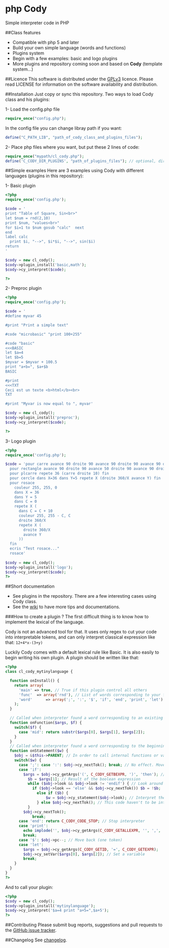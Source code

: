 # php Cody
Simple interpreter code in PHP

##Class features
- Compatible with php 5 and later
- Build your own simple language (words and functions)
- Plugins system
- Begin with a few examples: basic and logo plugins
- More plugins and repository coming soon and based on **Cody** (template system...)

##Licence
This software is distributed under the [GPLv3](http://www.gnu.org/licenses/gpl.html) licence. Please read LICENSE for information on the software availability and distribution.

##Installation
Just copy or sync this repository.
Two ways to load Cody class and his plugins:

1- Load the config.php file 
```php
require_once("config.php");
```
In the config file you can change libray path if you want:
```php
define("C_PATH_LIB", "path_of_cody_class_and_plugins_files");
```
2- Place php files where you want, but put these 2 lines of code:
```php
require_once("mypath/cl_cody.php");
define('C_CODY_DIR_PLUGINS', "path_of_plugins_files"); // optional, directory "plugin" by default
```

##Simple examples
Here are 3 examples using Cody with different languages (plugins in this repository):

1- Basic plugin
```php
<?php
require_once('config.php');

$code = '
print "Table of Square, Sin<br>"
let $num = rnd(2,10)  
print $num, "values<br>"
for $i=1 to $num gosub "calc"  next
end
label calc
  print $i, "-->", $i*$i, "-->", sin($i)
return
'

$cody = new cl_cody();
$cody->plugin_install('basic,math');
$cody->cy_interpret($code);

?>
```

2- Preproc plugin
```php
<?php
require_once('config.php');

$code = '
#define myvar 45

#print "Print a simple text"

#code "microbasic" "print 100+255"

#code "basic"
<<<BASIC
let $a=4
let $b=5
$myvar = $myvar + 100.5
print "a+b=", $a+$b
BASIC

#print
<<<TXT
Ceci est un texte <b>html</b><br>
TXT

#print "Myvar is now equal to ", myvar'

$cody = new cl_cody();
$cody->plugin_install('preproc');
$cody->cy_interpret($code);

?>
```

3- Logo plugin

```php
<?php
require_once('config.php');

$code = 'pour carre avance 90 droite 90 avance 90 droite 90 avance 90 droite 90 avance 90 droite 90 fin
  pour rectangle avance 90 droite 90 avance 50 droite 90 avance 90 droite 90 avance 50 droite 90 fin
  pour plcarre repete 36 (carre droite 10) fin
  pour cercle dans X=36 dans Y=5 repete X (droite 360/X avance Y) fin
  pour rosace 
    couleur 255, 255, 0   
    dans X = 36
    dans Y = 5
    dans C = 0
    repete X (
      dans C = C + 10
      couleur 255, 255 - C, C 
      droite 360/X
      repete X (
        droite 360/X
        avance Y 
      ))
  fin
  ecris "Test rosace..."
  rosace'
  
$cody = new cl_cody();
$cody->plugin_install('logo');
$cody->cy_interpret($code);
?>
```

##Short documentation
* See plugins in the repository. There are a few interesting cases using Cody class.
* See the [wiki](https://github.com/casanoe/cody/wiki) to have more tips and documentations.

###How to create a plugin ?
The first difficult thing is to know how to implement the lexical of the language.

Cody is not an advanced tool for that. It uses only regex to cut your code into interpretable tokens, and can only interpret classical expression like that: `12+4*x-(3+y)`

Luckily Cody comes with a default lexical rule like Basic. It is also easily to begin writing his own plugin.
A plugin should be written like that:
```php
<?php
class cl_cody_mytinylanguage {

  function onInstall() {
    return array(
      'main' => true, // True if this plugin control all others
      'func'  => array('rnd'), // List of words corresponding to your functions
      'word'      => array(';', ':', '$', 'if', 'end', 'print', 'let') // List of words corresponding to your statements
    );
  }

  // Called when interpreter found a word corresponding to an existing function
  function onFunction($args, $f) {
    switch($f) {
      case 'mid': return substr($args[0], $args[1], $args[2]);
    }
  }
  // Called when interpreter found a word corresponding to the beginning of a statement
  function onStatement($w) {
    $obj = &$this->PARENT; // In order to call internal functions or variables of Cody Class (parent)
    switch($w) {
      case ';': case ':': $obj->cy_nextTok(); break; // No effect. Move one token forward.
      case 'if':
        $args = $obj->cy_getArgs('(', C_CODY_GETBEXPR, ')', 'then'); // cy_getArgs is used to control and get the right tokens or expressions
    	  $b = $args[1]; // Result of the boolean expression
    	  while ($obj->look && $obj->look != 'endif') { // Look around util the end of the "if" statement
    	    if ($obj->look == 'else' && $obj->cy_nextTok()) $b = !$b;
    	      else if ($b) {
    	    	  $w = $obj->cy_statement($obj->look); // Interpret the code in the "if" or "else" statement
    	      } else $obj->cy_nextTok(); // This code haven't to be interpret, so move forward
    	  }
        $obj->cy_nextTok();
    		break;
      case 'end': return C_CODY_CODE_STOP; // Stop interpreter
      case 'print':
        echo implode('', $obj->cy_getArgs(C_CODY_GETALLEXPR, '', ',', '')); // Get all expressions results (separated with a coma)
        break;
      case '$': $obj->pc--; // Move back (one token)
      case 'let':
        $args = $obj->cy_getArgs(C_CODY_GETID, '=', C_CODY_GETEXPR);
        $obj->cy_setVar($args[0], $args[2]); // Set a variable
        break;
    }
  }
}
?>
```
And to call your plugin:
```php
<?php
$cody = new cl_cody();
$cody->plugin_install('mytinylanguage');
$cody->cy_interpret('$a=4 print "a+5=",$a+5');
?>
```

##Contributing
Please submit bug reports, suggestions and pull requests to the [GitHub issue tracker](https://github.com/casanoe/cody/issues).

##Changelog
See [changelog](changelog.md).
